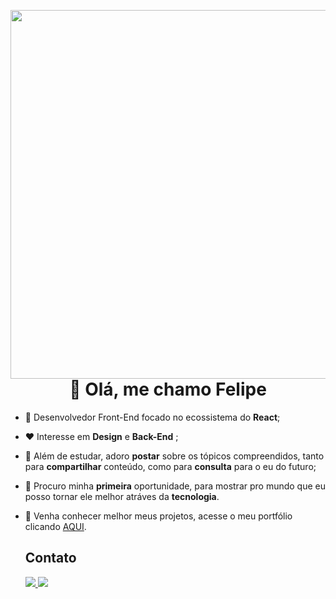 <img
      src="https://raw.githubusercontent.com/gist/felipe-desenvolvedor/7a2ddd939632f74ee801fac40ffa4ae9/raw/498c777be253f1780a65b029fed8fe9a0c06e034/card-git.svg"
      align="right"
      height="590em"
  />
 <h1 align="center"> 👋​ Olá, me chamo Felipe</h1>

- 🔨 Desenvolvedor Front-End focado no ecossistema do **React**; 
 
- ❤️  Interesse em  **Design** e  **Back-End** ; 

- 📖 Além de estudar, adoro **postar** sobre os tópicos compreendidos, tanto para
    **compartilhar** conteúdo, como para **consulta** para o eu do futuro;
   
- 🔎 Procuro minha **primeira** oportunidade, para mostrar pro mundo que eu posso
     tornar ele melhor atráves da **tecnologia**.
- 🔴 Venha conhecer melhor meus projetos, acesse o meu portfólio clicando [AQUI](https://felipe-desenvolvedor.github.io/portfolio-web/).
 
  <h2 align="left"> Contato </h1>
    <a href="https://www.linkedin.com/in/felipe-machado-a10a47252/" alt="Linkedin">
      <img src="https://img.shields.io/badge/-Linkedin-0e76a8?style=flat-square&logo=Linkedin&logoColor=white"/>
    </a>
 
     <a href="https://www.instagram.com/_fmachado_silva/" alt="Instagram">
     <img src="https://img.shields.io/badge/-Instagram-DF0174?style=flat-square&labelColor=DF0174&logo=instagram&logoColor=white&link=LINK-DO-SEU-INSTAGRAM"/></a>
   </p>  
